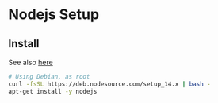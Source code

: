 # Nodejs Setup

## Install

See also [here](https://github.com/nodesource/distributions/blob/master/README.md)

```bash
# Using Debian, as root
curl -fsSL https://deb.nodesource.com/setup_14.x | bash -
apt-get install -y nodejs
```

